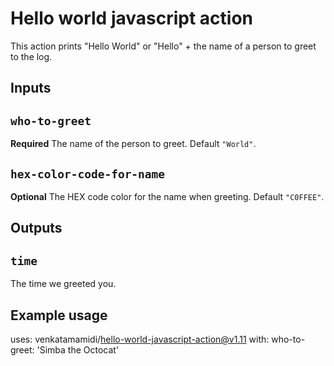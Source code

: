 # Hello world javascript action

This action prints "Hello World" or "Hello" + the name of a person to greet to the log.

## Inputs

## `who-to-greet`

**Required** The name of the person to greet. Default `"World"`.

## `hex-color-code-for-name`

**Optional** The HEX code color for the name when greeting. Default `"C0FFEE"`.

## Outputs

## `time`

The time we greeted you.

## Example usage

uses: venkatamamidi/hello-world-javascript-action@v1.11
with:
  who-to-greet: 'Simba the Octocat'